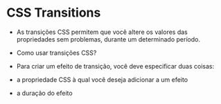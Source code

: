 # CSS Transitions
- As transições CSS permitem que você altere os valores das propriedades sem problemas, durante um determinado período.

* Como usar transições CSS?

- Para criar um efeito de transição, você deve especificar duas coisas:

- a propriedade CSS à qual você deseja adicionar a um efeito
- a duração do efeito